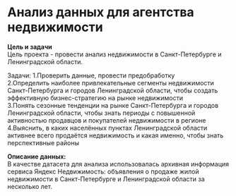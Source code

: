 # Анализ данных для агентства недвижимости  

**Цель и задачи**  
Цель проекта - провести анализ недвижимости в Санкт-Петербурге и Ленинградской области.

Задачи: 
1.Проверить данные, провести предобработку  
2.Определить наиболее привлекательные сегменты недвижимости Санкт-Петербурга и городов Ленинградской области, чтобы создать эффективную бизнес-стратегию на рынке недвижимости  
3.Понять сезонные тенденции на рынке Санкт-Петербурга и городов Ленинградской области, чтобы знать периоды с повышенной активностью продавцов и покупателей недвижимости в регионе  
4.Выяснить, в каких населённых пунктах Ленинградской области активнее всего продаётся недвижимость и какая именно, чтобы знать перспективные районы  

**Описание данных:**  
В качестве датасета для анализа использовалась архивная информация сервиса Яндекс Недвижимость: объявления о продаже жилой недвижимости в Санкт-Петербурге и Ленинградской области за несколько лет.  

